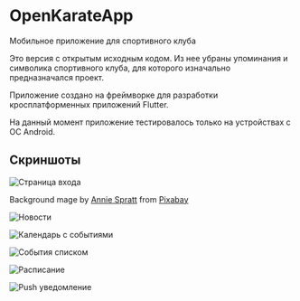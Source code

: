 # OpenKarateApp

Мобильное приложение для спортивного клуба

Это версия с открытым исходным кодом. Из нее убраны упоминания и символика
спортивного клуба, для которого изначально предназначался проект.

Приложение создано на фреймворке для разработки кросплатформенных приложений Flutter.

На данный момент приложение тестировалось только на устройствах с ОС Android.

## Скриншоты

![Страница входа](screenshots/login.png)

Background mage by [Annie Spratt](https://pixabay.com/users/anniespratt-4900708/) from [Pixabay](https://pixabay.com/)

![Новости](screenshots/news.png)

![Календарь с событиями](screenshots/events_calendar.png)

![События списком](screenshots/events_list.png)

![Расписание](screenshots/schedule.png)

![Push уведомление](screenshots/notification.png)
